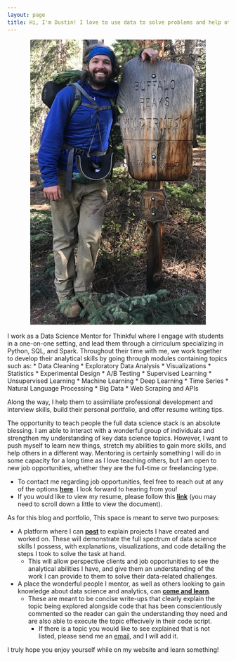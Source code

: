 ```yaml
---
layout: page
title: Hi, I'm Dustin! I love to use data to solve problems and help others better understand the world around them.
---
```


<div style="text-align:center" markdown="1">

![Photo of Dustin Wicker](/assets/img/dustin_wicker.jpg "Dustin Wicker") 

</div>  
I work as a Data Science Mentor for Thinkful where I engage with students in a one-on-one setting, and lead them through a cirriculum specializing in Python, SQL, and Spark. Throughout their time with me, we work together to develop their analytical skills by going through modules containing topics such as:
* Data Cleaning
* Exploratory Data Analysis
* Visualizations
* Statistics
* Experimental Design
* A/B Testing
* Supervised Learning
* Unsupervised Learning
* Machine Learning
* Deep Learning
* Time Series 
* Natural Language Processing
* Big Data
* Web Scraping and APIs  

Along the way, I help them to assimiliate professional development and interview skills, build their personal portfolio, and offer resume writing tips.  
  
The opportunity to teach people the full data science stack is an absolute blessing. I am able to interact with a wonderful group of individuals and strengthen my understanding of key data science topics. However, I want to push myself to learn new things, stretch my abilities to gain more skills, and help others in a different way. Mentoring is certainly something I will do in some capacity for a long time as I love teaching others, but I am open to new job opportunities, whether they are the full-time or freelancing type.
* To contact me regarding job opportunities, feel free to reach out at any of the options **[here](https://dustinwicker.github.io/menu/contact.html)**. I look forward to hearing from you!
* If you would like to view my resume, please follow this **[link](https://github.com/dustinwicker/Resume/blob/master/Resume%20-%20Dustin%20Wicker.pdf)** (you may need to scroll down a little to view the document).

As for this blog and portfolio, This space is meant to serve two purposes:  
* A platform where I can **[post](https://dustinwicker.github.io/menu/posts.html)** to explain projects I have created and worked on. These will demonstrate the full spectrum of data science skills I possess, with explanations, visualizations, and code detailing the steps I took to solve the task at hand.
   * This will allow perspective clients and job opportunities to see the analytical abilities I have, and give them an understanding of the work I can provide to them to solve their data-related challenges.
* A place the wonderful people I mentor, as well as others looking to gain knowledge about data science and analytics, can **[come and learn](https://dustinwicker.github.io/menu/teaching_resources.html)**.
   * These are meant to be concise write-ups that clearly explain the topic being explored alongside code that has been conscientiously commented so the reader can gain the understanding they need and are also able to execute the topic effecively in their code script.  
     * If there is a topic you would like to see explained that is not listed, please send me an [email](mailto:dustinlwicker@gmail.com "Click to send me an email"), and I will add it.
  
I truly hope you enjoy yourself while on my website and learn something!
